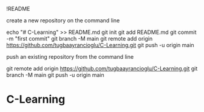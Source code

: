 !README

create a new repository on the command line

echo "# C-Learning" >> README.md
git init
git add README.md
git commit -m "first commit"
git branch -M main
git remote add origin https://github.com/tugbaayrancioglu/C-Learning.git
git push -u origin main

push an existing repository from the command line

git remote add origin https://github.com/tugbaayrancioglu/C-Learning.git
git branch -M main
git push -u origin main



# C-Learning
